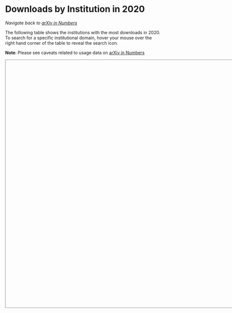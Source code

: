 # Downloads by Institution in 2020

_Navigate back to [arXiv in Numbers](/about/reports/2020_usage)_

The following table shows the institutions with the most downloads in 2020. To search for a specific institutional domain, hover your mouse over the right hand corner of the table to reveal the search icon.

**Note**: Please see caveats related to usage data on [arXiv in Numbers](/about/reports/2020_usage)


<script type='text/javascript' src='https://tableau.cornell.edu/javascripts/api/viz_v1.js'></script>
<div class='tableauPlaceholder' style='width: 742px; height: 799px; border: 1px solid gray;'>
  <object class='tableauViz' width='742' height='799' style='display:none;'>
  <param name='host_url' value='https%3A%2F%2Ftableau.cornell.edu%2F' />
  <param name='embed_code_version' value='3' />
  <param name='site_root' value='' />
  <param name='name' value='arXiv2020byInstitution&#47;arXiv2020ByInstitution' />
  <param name='tabs' value='no' />
  <param name='toolbar' value='no' />
  <param name='showAppBanner' value='false' />
  </object>
</div>
